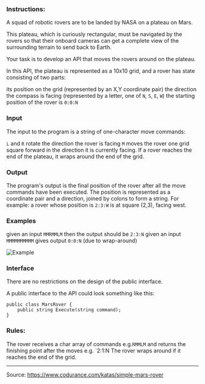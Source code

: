 ### Instructions:

A squad of robotic rovers are to be landed by NASA on a plateau on Mars.

This plateau, which is curiously rectangular, must be navigated by the rovers so that their onboard cameras can get a complete view of the surrounding terrain to send back to Earth.

Your task is to develop an API that moves the rovers around on the plateau.

In this API, the plateau is represented as a 10x10 grid, and a rover has state consisting of two parts:

its position on the grid (represented by an X,Y coordinate pair)
the direction the compass is facing (represented by a letter, one of  `N`, `S`, `E`, `W`)
the starting position of the rover is `0:0:N`

### Input
The input to the program is a string of one-character move commands:

`L` and `R` rotate the direction the rover is facing
`M` moves the rover one grid square forward in the direction it is currently facing.
If a rover reaches the end of the plateau, it wraps around the end of the grid.

### Output
The program's output is the final position of the rover after all the move commands have been executed. The position is represented as a coordinate pair and a direction, joined by colons to form a string. For example: a rover whose position is `2:3:W` is at square (2,3), facing west.

### Examples
given an input `MMRMMLM` then the output should be `2:3:N`
given an input `MMMMMMMMMM` gives output `0:0:N` (due to wrap-around)
 
![Example](https://www.codurance.com/hs-fs/hubfs/MarsRoverAnimation.gif?width=1298&name=MarsRoverAnimation.gif)

### Interface

There are no restrictions on the design of the public interface.

A public interface to the API could look something like this:
```
public class MarsRover {
    public string Execute(string command);
}
```


### Rules:
The rover receives a char array of commands e.g.`RMMLM` and returns the finishing point after the moves e.g. `2:1:N
The rover wraps around if it reaches the end of the grid.

---
Source: https://www.codurance.com/katas/simple-mars-rover